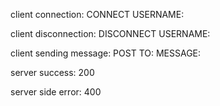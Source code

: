 client connection:
CONNECT
USERNAME:<username>

client disconnection:
DISCONNECT
USERNAME:<username>

client sending message:
POST
TO:<username>
MESSAGE:<message>

server success:
200

server side error:
400
